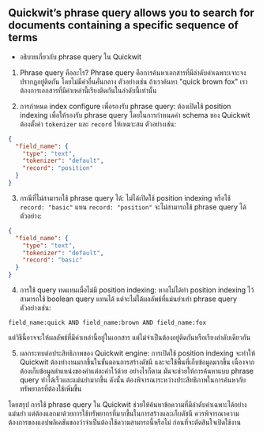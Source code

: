 ## Quickwit’s phrase query allows you to search for documents containing a specific sequence of terms

- อธิบายเกี่ยวกับ phrase query ใน Quickwit 

1. Phrase query คืออะไร?
Phrase query คือการค้นหาเอกสารที่มีลำดับคำเฉพาะเจาะจงปรากฏอยู่ติดกัน โดยไม่มีคำอื่นคั่นกลาง ตัวอย่างเช่น ถ้าเราค้นหา "quick brown fox" เราต้องการเอกสารที่มีคำเหล่านี้เรียงติดกันในลำดับนี้เท่านั้น

2. การกำหนด index configure เพื่อรองรับ phrase query:
ต้องเปิดใช้ position indexing เพื่อให้รองรับ phrase query โดยในการกำหนดค่า schema ของ Quickwit ต้องตั้งค่า `tokenizer` และ `record` ให้เหมาะสม ตัวอย่างเช่น:

```json
{
  "field_name": {
    "type": "text",
    "tokenizer": "default",
    "record": "position"
  }
}
```

3. กรณีที่ไม่สามารถใช้ phrase query ได้:
ไม่ได้เปิดใช้ position indexing หรือใช้ `record: "basic"` แทน `record: "position"` จะไม่สามารถใช้ phrase query ได้ ตัวอย่าง:

```json
{
  "field_name": {
    "type": "text",
    "tokenizer": "default",
    "record": "basic"
  }
}
```

4. การใช้ query ทดแทนเมื่อไม่มี position indexing:
หากไม่ได้ทำ position indexing ไว้ สามารถใช้ boolean query แทนได้ แต่จะไม่ได้ผลลัพธ์ที่แม่นยำเท่า phrase query ตัวอย่างเช่น:

```
field_name:quick AND field_name:brown AND field_name:fox
```

แต่วิธีนี้อาจจะให้ผลลัพธ์ที่มีคำเหล่านี้อยู่ในเอกสาร แต่ไม่จำเป็นต้องอยู่ติดกันหรือเรียงลำดับเดียวกัน

5. ผลกระทบต่อประสิทธิภาพของ Quickwit engine:
การเปิดใช้ position indexing จะทำให้ Quickwit ต้องทำงานมากขึ้นในขั้นตอนการสร้างดัชนี และจะใช้พื้นที่เก็บข้อมูลมากขึ้น เนื่องจากต้องเก็บข้อมูลตำแหน่งของคำแต่ละคำไว้ด้วย อย่างไรก็ตาม มันจะช่วยให้การค้นหาแบบ phrase query ทำได้เร็วและแม่นยำมากขึ้น ดังนั้น ต้องพิจารณาระหว่างประสิทธิภาพในการค้นหากับทรัพยากรที่ต้องใช้เพิ่มขึ้น

โดยสรุป การใช้ phrase query ใน Quickwit ช่วยให้ค้นหาข้อความที่มีลำดับคำเฉพาะได้อย่างแม่นยำ แต่ต้องแลกมาด้วยการใช้ทรัพยากรที่มากขึ้นในการสร้างและเก็บดัชนี ควรพิจารณาความต้องการของแอปพลิเคชันของว่าจำเป็นต้องใช้ความสามารถนี้หรือไม่ ก่อนที่จะตัดสินใจเปิดใช้งาน